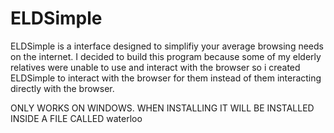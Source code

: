 # ELDSimple
ELDSimple is a interface designed to simplifiy your average browsing needs on the internet. I decided to build this program because some of my elderly relatives were unable to use and interact with the browser so i created ELDSimple to interact with the browser for them instead of them interacting directly with the browser.

ONLY WORKS ON WINDOWS.
WHEN INSTALLING IT WILL BE INSTALLED INSIDE A FILE CALLED waterloo
